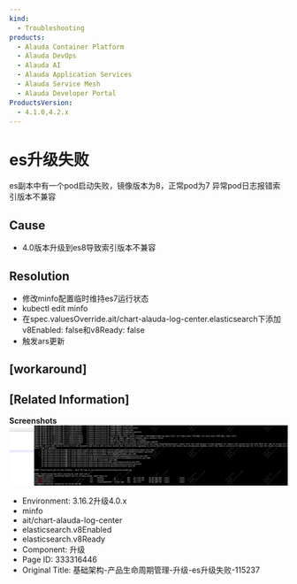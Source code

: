```yaml
---
kind:
  - Troubleshooting
products:
  - Alauda Container Platform
  - Alauda DevOps
  - Alauda AI
  - Alauda Application Services
  - Alauda Service Mesh
  - Alauda Developer Portal
ProductsVersion:
  - 4.1.0,4.2.x
---
```

<!-- A type of document that involves encountering a fault, diagnosing it, performing root cause analysis, and providing solutions. -->

# es升级失败

es副本中有一个pod启动失败，镜像版本为8，正常pod为7 异常pod日志报错索引版本不兼容

## Cause
- 4.0版本升级到es8导致索引版本不兼容

## Resolution
- 修改minfo配置临时维持es7运行状态
- kubectl edit minfo <global-e671599464a5b1717732c5ba36079795>
- 在spec.valuesOverride.ait/chart-alauda-log-center.elasticsearch下添加v8Enabled: false和v8Ready: false
- 触发ars更新

## [workaround]

## [Related Information]
**Screenshots**
![](assets/ji-chu-jia-gou-chan-pin-sheng-ming-zhou-qi-guan-li-sheng-ji-essheng-ji-shi-bai-1/image-2025-8-21_14-19-54.png)
- Environment: 3.16.2升级4.0.x
- minfo
- ait/chart-alauda-log-center
- elasticsearch.v8Enabled
- elasticsearch.v8Ready
- Component: 升级
- Page ID: 333316446
- Original Title: 基础架构-产品生命周期管理-升级-es升级失败-115237
